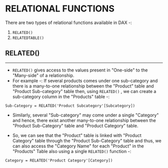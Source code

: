 # RELATIONAL FUNCTIONS

There are two types of relational functions available in DAX -:

1. `RELATED()`
2. `RELATEDTABLE()`

## RELATED()
---

- `RELATED()` gives access to the values present in "One-side" to the "Many-side" of a relationship.
- For example -: If several products comes under one sub-category and there is a many-to-one relationship between the "Product" table and "Product Sub-category" table then, using `RELATED()` , we can create a sub-category column in the "Products" table -:

```dax
Sub-Category = RELATED('Product Subcategory'[Subcategory])
```
- Similarly, several "Sub-category" may come under a single "Category" and hence, there exist another many-to-one relationship between the "Product Sub-Category" table and "Product Category" table.

- So, we can see that the "Product" table is linked with "Product Category" table through the "Product Sub-Category" table and thus, we can also access the "Category Name" for each "Product" in the "Products" Table also using a single `RELATED()` function -:

```dax
Category = RELATED('Product Category'[Category])
```

